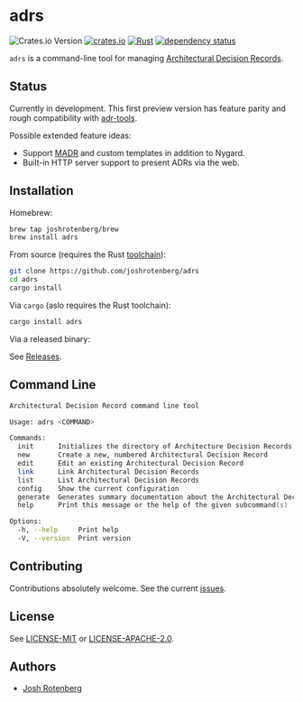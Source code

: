# adrs

![Crates.io Version](https://img.shields.io/crates/v/adrs)
[![crates.io](https://img.shields.io/crates/d/adrs.svg)](https://crates.io/crates/adrs)
[![Rust](https://github.com/joshrotenberg/adrs/workflows/CI/badge.svg)](https://github.com/joshrotenberg/adrs/actions?query=workflow%3ACI)
[![dependency status](https://deps.rs/repo/github/joshrotenberg/adrs/status.svg)](https://deps.rs/repo/github/joshrotenberg/adrs)

`adrs` is a command-line tool for managing [Architectural Decision Records][0].

## Status

Currently in development. This first preview version has feature parity and rough compatibility with [adr-tools][1].

Possible extended feature ideas:

* Support [MADR][2] and custom templates in addition to Nygard.
* Built-in HTTP server support to present ADRs via the web.

## Installation

Homebrew:

```sh
brew tap joshrotenberg/brew
brew install adrs
```

From source (requires the Rust [toolchain](https://rustup.rs)):

```sh
git clone https://github.com/joshrotenberg/adrs
cd adrs
cargo install
```

Via `cargo` (aslo requires the Rust toolchain):

```sh
cargo install adrs
```

Via a released binary:

See [Releases](https://github.com/joshrotenberg/adrs/releases).

## Command Line

```zsh
Architectural Decision Record command line tool

Usage: adrs <COMMAND>

Commands:
  init      Initializes the directory of Architecture Decision Records
  new       Create a new, numbered Architectural Decision Record
  edit      Edit an existing Architectural Decision Record
  link      Link Architectural Decision Records
  list      List Architectural Decision Records
  config    Show the current configuration
  generate  Generates summary documentation about the Architectural Decision Records
  help      Print this message or the help of the given subcommand(s)

Options:
  -h, --help     Print help
  -V, --version  Print version
```

## Contributing

Contributions absolutely welcome. See the current [issues](https://github.com/joshrotenberg/adrs/issues).

## License

See [LICENSE-MIT](LICENSE-MIT) or [LICENSE-APACHE-2.0](LICENSE-APACHE-.20).

## Authors

* [Josh Rotenberg][3]

[0]: https://adr.github.io
[1]: https://github.com/npryce/adr-tools
[2]: https://adr.github.io/madr/
[3]: https://github.com/joshrotenberg
